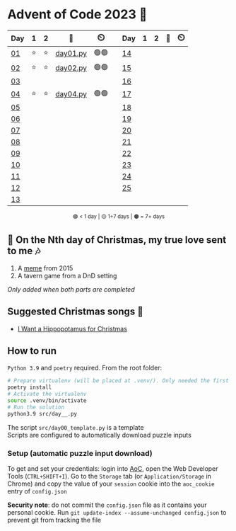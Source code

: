# Advent of Code 2023 🎄

<div align="center">

| Day                                        | 1   | 2   | 📃                        | ⏲️   | | Day                                        | 1   | 2   | 📃                        | ⏲️   |
| ------------------------------------------ | :-: | :-: | :-----------------------: | :--: |-| -------------------------------------------| :-: | :-: | :-----------------------: | :--: |
| [01](https://adventofcode.com/2023/day/1)  | ⭐  | ⭐  | [day01.py](src/day01.py)  | 🟢🟢 | | [14](https://adventofcode.com/2023/day/14) |     |     |                           |      |
| [02](https://adventofcode.com/2023/day/2)  | ⭐  | ⭐  | [day02.py](src/day02.py)  | 🟢🟢 | | [15](https://adventofcode.com/2023/day/15) |     |     |                           |      |
| [03](https://adventofcode.com/2023/day/3)  |     |     |                           |      | | [16](https://adventofcode.com/2023/day/16) |     |     |                           |      |
| [04](https://adventofcode.com/2023/day/4)  | ⭐  | ⭐  | [day04.py](src/day04.py)  | 🟢🟢 | | [17](https://adventofcode.com/2023/day/17) |     |     |                           |      |
| [05](https://adventofcode.com/2023/day/5)  |     |     |                           |      | | [18](https://adventofcode.com/2023/day/18) |     |     |                           |      |
| [06](https://adventofcode.com/2023/day/6)  |     |     |                           |      | | [19](https://adventofcode.com/2023/day/19) |     |     |                           |      |
| [07](https://adventofcode.com/2023/day/7)  |     |     |                           |      | | [20](https://adventofcode.com/2023/day/20) |     |     |                           |      |
| [08](https://adventofcode.com/2023/day/8)  |     |     |                           |      | | [21](https://adventofcode.com/2023/day/21) |     |     |                           |      |
| [09](https://adventofcode.com/2023/day/9)  |     |     |                           |      | | [22](https://adventofcode.com/2023/day/22) |     |     |                           |      |
| [10](https://adventofcode.com/2023/day/10) |     |     |                           |      | | [23](https://adventofcode.com/2023/day/23) |     |     |                           |      |
| [11](https://adventofcode.com/2023/day/11) |     |     |                           |      | | [24](https://adventofcode.com/2023/day/24) |     |     |                           |      |
| [12](https://adventofcode.com/2023/day/12) |     |     |                           |      | | [25](https://adventofcode.com/2023/day/25) |     |     |                           |      |
| [13](https://adventofcode.com/2023/day/13) |     |     |                           |      | |                                            |     |     |                           |      |

<sub>🟢 < 1 day | 🟡 1÷7 days | 🟠 = 7+ days</sub>

</div>

## 🎵 On the Nth day of Christmas, my true love sent to me 🎶

1. A [meme](https://knowyourmeme.com/memes/trebuchets) from 2015
2. A tavern game from a DnD setting

*Only added when both parts are completed*

## Suggested Christmas songs 🔔

- [I Want a Hippopotamus for Christmas](https://www.youtube.com/watch?v=57vrqCENNPc)

## How to run

`Python 3.9` and `poetry` required. From the root folder:

````bash
# Prepare virtualenv (will be placed at .venv/). Only needed the first time
poetry install
# Activate the virtualenv
source .venv/bin/activate
# Run the solution
python3.9 src/day__.py
````

The script `src/day00_template.py` is a template  
Scripts are configured to automatically download puzzle inputs

### Setup (automatic puzzle input download)

To get and set your credentials: login into [AoC](https://adventofcode.com/), open the Web Developer Tools (`CTRL+SHIFT+I`). Go to the `Storage` tab (or `Application/Storage` in Chrome) and copy the value of your `session` cookie into the `aoc_cookie` entry of `config.json`

**Security note**: do not commit the `config.json` file as it contains your personal cookie. Run `git update-index --assume-unchanged config.json` to prevent git from tracking the file
